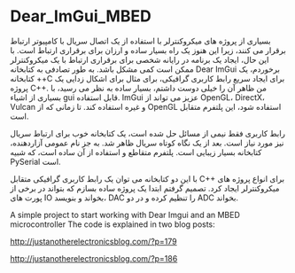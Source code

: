 # Dear_ImGui_MBED
بسیاری از پروژه های میکروکنترلر با استفاده از یک اتصال سریال با کامپیوتر ارتباط برقرار می کنند، زیرا این هنوز یک راه بسیار ساده و ارزان برای برقراری ارتباط است. با این حال، ایجاد یک برنامه در رایانه شخصی برای برقراری ارتباط با یک میکروکنترلر ممکن است کمی مشکل باشد. به طور تصادفی به کتابخانه Dear ImGui برخوردم، یک کتابخانه ++C برای ایجاد سریع رابط کاربری گرافیکی، برای مثال برای اشکال زدایی یک پروژه C++. من ظاهر آن را خیلی دوست داشتم، بسیار ساده به نظر می رسید، با بسیاری از اشیاء gui قابل استفاده. ImGui عزیز می تواند از OpenGL، DirectX، Vulcan و غیره استفاده کند. تا زمانی که از OpenGL استفاده شود، این پلتفرم متقابل است.

رابط کاربری فقط نیمی از مسائل حل شده است، یک کتابخانه خوب برای ارتباط سریال نیز مورد نیاز است. بعد از یک نگاه کوتاه سریال ظاهر شد. به جز نام عمومی آزاردهنده، کتابخانه بسیار زیبایی است. پلتفرم متقاطع و استفاده از آن ساده است، که شبیه PySerial است.

با این دو کتابخانه می توان یک رابط کاربری گرافیکی متقابل C++ برای انواع پروژه های میکروکنترلر ایجاد کرد. تصمیم گرفتم ابتدا یک پروژه ساده بسازم که بتواند در برخی از پورت های IO بخواند و بنویسد، DAC را تنظیم کرده و در دو ADC بخواند.

A simple project to start working with Dear Imgui and an MBED microcontroller
The code is explained in two blog posts:

http://justanotherelectronicsblog.com/?p=179

http://justanotherelectronicsblog.com/?p=186
